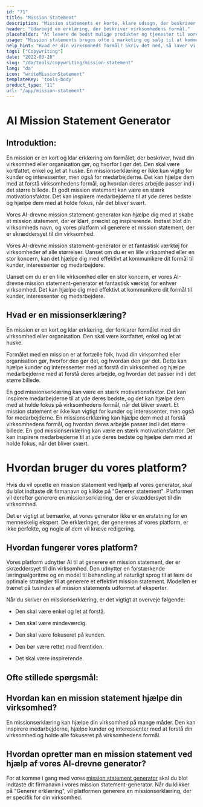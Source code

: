 ```yaml
---
id: "71"
title: "Mission Statement"
description: "Mission statements er korte, klare udsagn, der beskriver en virksomheds formål, hvad den gør, og hvorfor den eksisterer. De bruges ofte til at kommunikere en virksomheds værdier og mål, og de kan bruges som en måde at differentiere en virksomhed fra en anden på."
header: "Udarbejd en erklæring, der beskriver virksomhedens formål."
placeholder: "At levere de bedst mulige produkter og tjenester til vores kunder."
usage: "Mission statements bruges ofte i marketing og salg til at kommunikere, hvad en virksomhed gør, og hvorfor den er anderledes. Følgende generator kan hjælpe dig med at designe og brainstrom en stilistisk mission statement, der er tæt på dit brand."
help_hint: "Hvad er din virksomheds formål? Skriv det ned, så laver vi det om til en missionserklæring."
tags: ["Copywriting"]
date: "2022-03-28"
slug: "/da/tools/copywriting/mission-statement"
lang: "da"
icon: "writeMissionStatement"
templateKey: 'tools-body'
product_type: "11"
url: "/app/mission-statement"
---
```


# AI Mission Statement Generator

## Introduktion:

En mission er en kort og klar erklæring om formålet, der beskriver, hvad din virksomhed eller organisation gør, og hvorfor I gør det. Den skal være kortfattet, enkel og let at huske. En missionserklæring er ikke kun vigtig for kunder og interessenter, men også for medarbejderne. Det kan hjælpe dem med at forstå virksomhedens formål, og hvordan deres arbejde passer ind i det større billede. Et godt mission statement kan være en stærk motivationsfaktor. Det kan inspirere medarbejderne til at yde deres bedste og hjælpe dem med at holde fokus, når det bliver svært.

Vores AI-drevne mission statement-generator kan hjælpe dig med at skabe et mission statement, der er klart, præcist og inspirerende. Indtast blot din virksomheds navn, og vores platform vil generere et mission statement, der er skræddersyet til din virksomhed.

Vores AI-drevne mission statement-generator er et fantastisk værktøj for virksomheder af alle størrelser. Uanset om du er en lille virksomhed eller en stor koncern, kan det hjælpe dig med effektivt at kommunikere dit formål til kunder, interessenter og medarbejdere.

Uanset om du er en lille virksomhed eller en stor koncern, er vores AI-drevne mission statement-generator et fantastisk værktøj for enhver virksomhed. Det kan hjælpe dig med effektivt at kommunikere dit formål til kunder, interessenter og medarbejdere.

## Hvad er en missionserklæring?

En mission er en kort og klar erklæring, der forklarer formålet med din virksomhed eller organisation. Den skal være kortfattet, enkel og let at huske.

Formålet med en mission er at fortælle folk, hvad din virksomhed eller organisation gør, hvorfor den gør det, og hvordan den gør det. Dette kan hjælpe kunder og interessenter med at forstå din virksomhed og hjælpe medarbejderne med at forstå deres arbejde, og hvordan det passer ind i det større billede.

En god missionserklæring kan være en stærk motivationsfaktor. Det kan inspirere medarbejderne til at yde deres bedste, og det kan hjælpe dem med at holde fokus på virksomhedens formål, når det bliver svært. Et mission statement er ikke kun vigtigt for kunder og interessenter, men også for medarbejderne. En missionserklæring kan hjælpe dem med at forstå virksomhedens formål, og hvordan deres arbejde passer ind i det større billede. En god missionserklæring kan være en stærk motivationsfaktor. Det kan inspirere medarbejderne til at yde deres bedste og hjælpe dem med at holde fokus, når det bliver svært.

# Hvordan bruger du vores platform?

Hvis du vil oprette en mission statement ved hjælp af vores generator, skal du blot indtaste dit firmanavn og klikke på "Generer statement". Platformen vil derefter generere en missionserklæring, der er skræddersyet til din virksomhed.

Det er vigtigt at bemærke, at vores generator ikke er en erstatning for en menneskelig ekspert. De erklæringer, der genereres af vores platform, er ikke perfekte, og nogle af dem vil kræve redigering.

## Hvordan fungerer vores platform?

Vores platform udnytter AI til at generere en mission statement, der er skræddersyet til din virksomhed. Den udnytter en forstærkende læringsalgoritme og en model til behandling af naturligt sprog til at lære de optimale strategier til at generere et effektivt mission statement. Modellen er trænet på tusindvis af mission statements udformet af eksperter.

Når du skriver en missionserklæring, er det vigtigt at overveje følgende:

- Den skal være enkel og let at forstå.

- Den skal være mindeværdig.

- Den skal være fokuseret på kunden.

- Den bør være rettet mod fremtiden.

- Det skal være inspirerende.

## Ofte stillede spørgsmål:

## Hvordan kan en mission statement hjælpe din virksomhed?

En missionserklæring kan hjælpe din virksomhed på mange måder. Den kan inspirere medarbejderne, hjælpe kunder og interessenter med at forstå din virksomhed og holde alle fokuseret på virksomhedens formål.

## Hvordan opretter man en mission statement ved hjælp af vores AI-drevne generator?

For at komme i gang med vores [mission statement generator](/app/mission-statement) skal du blot indtaste dit firmanavn i vores mission statement-generator. Når du klikker på "Generer erklæring", vil platformen generere en missionserklæring, der er specifik for din virksomhed.

